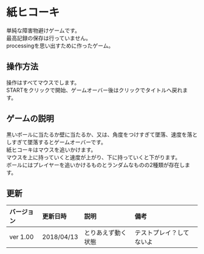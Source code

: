 # 紙ヒコーキ 
単純な障害物避けゲームです。  
最高記録の保存は行っていません。  
processingを思い出すために作ったゲーム。

## 操作方法
操作はすべてマウスでします。  
STARTをクリックで開始、ゲームオーバー後はクリックでタイトルへ戻れます。  

## ゲームの説明
黒いボールに当たるか壁に当たるか、又は、角度をつけすぎて墜落、速度を落としすぎて墜落するとゲームオーバーです。  
紙ヒコーキはマウスを追いかけます。  
マウスを上に持っていくと速度が上がり、下に持っていくと下がります。  
ボールにはプレイヤーを追いかけるものとランダムなものの2種類が存在します。  

## 更新
|バージョン|更新日時|説明|備考|  
|:---|:---|:---|:---|  
|ver 1.00|2018/04/13|とりあえず動く状態|テストプレイ？してないよ|  

